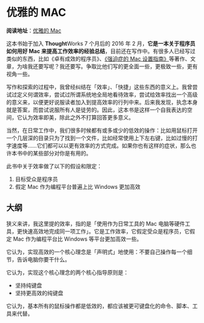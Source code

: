 # 优雅的 MAC

**阅读地址**：[优雅的 Mac][elegant-mac]

这本书始于加入 **Thought**Works 7 个月后的 2016 年 2 月，**它是一本关于程序员如何用好 Mac 来提高工作效率的经验总结**，目前还在写作中。有很多人已经写过类似的东西，比如《卓有成效的程序员》、[《强迫症的 Mac 设置指南》][macdao-ocd-guides]等著作、文章，为啥我还要写呢？我还要写。争取比他们写的更全面一些，更极致一些，更有视角一些。
 
写作和探索的过程中，我曾经纠结在「效率」、「快捷」这些东西的意义上。我曾尝试过定义何谓效率，尝试过所谓系统地全局地看待效率，尝试给效率找出一个高级的意义来，以便更好说服读者加入到提高效率的行列中来。后来我发现，执念本身就是答案，而尝试说服所有人是徒劳的。因此，这本书是这样一个自我表达的空间，它认为效率即美，除此之外不打算回答更多意义。

当然，在日常工作中，我们很多时候都有或多或少的低效的操作：比如用鼠标打开一个几层深的目录只为了找到一个文件，比如经常使用上下左右键，比如过慢的打字速度等……它们都可以以更有效率的方式完成。如果你也有这样的症状，那么也许本书中的某些部分对你是有用的。

此书中关于效率做了以下的假设和限定：

1. 目标受众是程序员
2. 假定 Mac 作为编程平台普遍上比 Windows 更加高效

## 大纲

狭义来讲，我这里提的效率，指的是「使用作为日常工具的 Mac 电脑等硬件工具，更快速高效地完成同一项工作」。它是工作效率，它假定受众是程序员，它假定 Mac 作为编程平台比 Windows 等平台更加高效一些。

它认为，实现高效的一个核心理念是「声明式」地使用：不要自己操作每一个细节，告诉电脑你要干什么。

它认为，实现这个核心理念的两个核心指导原则是：

* 坚持纯键盘
* 坚持更高效的纯键盘

它认为，基本所有的鼠标操作都是低效的，都应该被更可键盘化的命令、脚本、工具来代替。

[elegant-mac]: https://mac.linesh.tw
[macdao-ocd-guides]: https://github.com/macdao/ocds-guide-to-setting-up-mac
